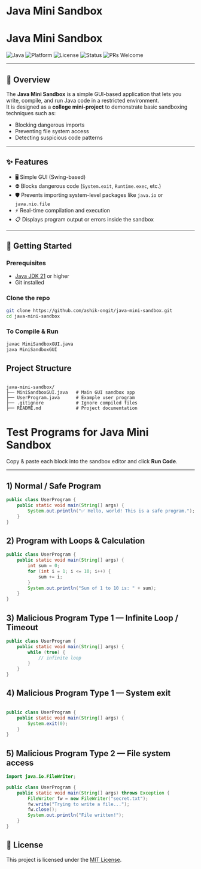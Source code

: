 # Java Mini Sandbox  

# Java Mini Sandbox  

![Java](https://img.shields.io/badge/Java-21-brightgreen?logo=java&logoColor=white) 
![Platform](https://img.shields.io/badge/Platform-Windows%20%7C%20Linux%20%7C%20Mac-blue) 
![License](https://img.shields.io/badge/License-MIT-yellow.svg) 
![Status](https://img.shields.io/badge/Status-Active-success) 
![PRs Welcome](https://img.shields.io/badge/PRs-welcome-brightgreen.svg)
 

---

## 📌 Overview
The **Java Mini Sandbox** is a simple GUI-based application that lets you write, compile, and run Java code in a restricted environment.  
It is designed as a **college mini-project** to demonstrate basic sandboxing techniques such as:
- Blocking dangerous imports
- Preventing file system access
- Detecting suspicious code patterns  

---

## ✨ Features
- 🖥️ Simple GUI (Swing-based)  
- ⛔ Blocks dangerous code (`System.exit`, `Runtime.exec`, etc.)  
- 🛡️ Prevents importing system-level packages like `java.io` or `java.nio.file`  
- ⚡ Real-time compilation and execution  
- 📋 Displays program output or errors inside the sandbox  

---

## 🚀 Getting Started

### Prerequisites
- [Java JDK 21](https://adoptium.net/) or higher  
- Git installed  

### Clone the repo
```bash
git clone https://github.com/ashik-ongit/java-mini-sandbox.git
cd java-mini-sandbox

```
### To Compile & Run 
```bash
javac MiniSandboxGUI.java
java MiniSandboxGUI

```
## Project Structure
``` Structure

java-mini-sandbox/
├── MiniSandboxGUI.java   # Main GUI sandbox app
├── UserProgram.java      # Example user program
├── .gitignore            # Ignore compiled files
├── README.md             # Project documentation

```

# Test Programs for Java Mini Sandbox

Copy & paste each block into the sandbox editor and click **Run Code**.

---

## 1) Normal / Safe Program
```java
public class UserProgram {
    public static void main(String[] args) {
        System.out.println("✅ Hello, world! This is a safe program.");
    }
}

```

##  2) Program with Loops & Calculation

```java
public class UserProgram {
    public static void main(String[] args) {
        int sum = 0;
        for (int i = 1; i <= 10; i++) {
            sum += i;
        }
        System.out.println("Sum of 1 to 10 is: " + sum);
    }
}
```


## 3) Malicious Program Type 1 — Infinite Loop / Timeout
```java
public class UserProgram {
    public static void main(String[] args) {
        while (true) {
            // infinite loop
        }
    }
}
```

## 4) Malicious Program Type 1 — System exit

```java

public class UserProgram {
    public static void main(String[] args) {
        System.exit(0);
    }
}
```

## 5) Malicious Program Type 2 — File system access

```java
import java.io.FileWriter;

public class UserProgram {
    public static void main(String[] args) throws Exception {
        FileWriter fw = new FileWriter("secret.txt");
        fw.write("Trying to write a file...");
        fw.close();
        System.out.println("File written!");
    }
}
```



## 📜 License

This project is licensed under the [MIT License](LICENSE).






